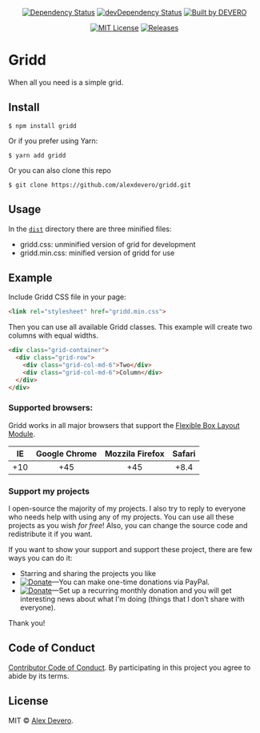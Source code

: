 <p align="center">
  <a href="https://david-dm.org/alexdevero/gridd"><img alt="Dependency Status" src="https://david-dm.org/alexdevero/gridd.svg?style=flat"></a>
  <a href="https://david-dm.org/alexdevero/gridd?type=dev"><img alt="devDependency Status" src="https://david-dm.org/alexdevero/gridd/dev-status.svg?style=flat"></a>
  <a href="https://alexdevero.com"><img alt="Built by DEVERO" src="https://img.shields.io/badge/built%20by-DEVERO-brightgreen.svg?colorB=d30320"></a>
</p>

<p align="center">
  <a href="http://opensource.org/licenses/MIT"><img alt="MIT License" src="https://img.shields.io/npm/l/express.svg"></a>
  <a href="#"><img alt="Releases" src="https://img.shields.io/github/release/alexdevero/gridd.svg"></a>
</p>

# Gridd

When all you need is a simple grid.

## Install
```
$ npm install gridd
```
Or if you prefer using Yarn:
```
$ yarn add gridd
```

Or you can also clone this repo
```
$ git clone https://github.com/alexdevero/gridd.git
```

## Usage

In the [`dist`](/dist) directory there are three minified files:
- gridd.css: unminified version of grid for development
- gridd.min.css: minified version of gridd for use

## Example

Include Gridd CSS file in your page:

```html
<link rel="stylesheet" href="gridd.min.css">
```

Then you can use all available Gridd classes. This example will create two columns with equal widths.

```html
<div class="grid-container">
  <div class="grid-row">
    <div class="grid-col-md-6">Two</div>
    <div class="grid-col-md-6">Column</div>
  </div>
</div>
```

### Supported browsers:

Gridd works in all major browsers that support the [Flexible Box Layout Module](http://caniuse.com/#feat=flexbox).

| IE    | Google Chrome  | Mozzila Firefox | Safari |
| :---: | :------------: | :-------------: | :----: |
|  +10  |  +45           |  +45            | +8.4   |

### Support my projects

I open-source the majority of my projects. I also try to reply to everyone who needs help with using any of my projects. You can use all these projects as you wish *for free*! Also, you can change the source code and redistribute it if you want.

If you want to show your support and support these project, there are few ways you can do it:

 - Starring and sharing the projects you like
 - [![Donate](https://img.shields.io/badge/Donate-Paypal-brightgreen.svg?colorB=259cd2)](https://www.paypal.com/cgi-bin/webscr?cmd=_s-xclick&hosted_button_id=YKLGUUB34ASEL)—You can make one-time donations via PayPal.
 - [![Donate](https://img.shields.io/badge/Donate-Patreon-brightgreen.svg?colorB=f86213)](https://www.patreon.com/alexdevero)—Set up a recurring monthly donation and you will get interesting news about what I'm doing (things that I don't share with everyone).
 <!-- - **Bitcoin**—You can send me bitcoins at this address (or scanning the code below): `` -->

Thank you!

## Code of Conduct

[Contributor Code of Conduct](code-of-conduct.md). By participating in this project you agree to abide by its terms.

## License

MIT © [Alex Devero](https://alexdevero.com).
